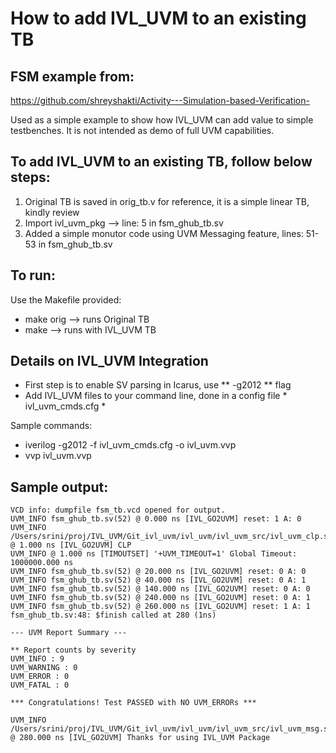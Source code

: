 # How to add IVL_UVM to an existing TB

## FSM example from:
  https://github.com/shreyshakti/Activity---Simulation-based-Verification-

Used as a simple example to show how IVL_UVM can add value to simple testbenches. It is not intended as demo of full UVM capabilities.

## To add IVL_UVM to an existing TB, follow below steps:

1. Original TB is saved in orig_tb.v for reference, it is a simple linear TB, kindly review
2. Import ivl_uvm_pkg --> line: 5 in fsm_ghub_tb.sv
3. Added a simple monutor code using UVM Messaging feature, lines: 51-53 in fsm_ghub_tb.sv

## To run:

Use the Makefile provided:

  - make orig --> runs Original TB
  - make --> runs with IVL_UVM TB

## Details on IVL_UVM Integration

  - First step is to enable SV parsing in Icarus, use ** -g2012 ** flag
  - Add IVL_UVM files to your command line, done in a config file * ivl_uvm_cmds.cfg *

  Sample commands:

  - iverilog -g2012 -f ivl_uvm_cmds.cfg -o ivl_uvm.vvp
  - vvp  ivl_uvm.vvp


## Sample output:
``` log
VCD info: dumpfile fsm_tb.vcd opened for output.
UVM_INFO fsm_ghub_tb.sv(52) @ 0.000 ns [IVL_GO2UVM] reset: 1 A: 0
UVM_INFO /Users/srini/proj/IVL_UVM/Git_ivl_uvm/ivl_uvm/ivl_uvm_src/ivl_uvm_clp.svh(510) @ 1.000 ns [IVL_GO2UVM] CLP
UVM_INFO @ 1.000 ns [TIMOUTSET] '+UVM_TIMEOUT=1' Global Timeout: 1000000.000 ns
UVM_INFO fsm_ghub_tb.sv(52) @ 20.000 ns [IVL_GO2UVM] reset: 0 A: 0
UVM_INFO fsm_ghub_tb.sv(52) @ 40.000 ns [IVL_GO2UVM] reset: 0 A: 1
UVM_INFO fsm_ghub_tb.sv(52) @ 140.000 ns [IVL_GO2UVM] reset: 0 A: 0
UVM_INFO fsm_ghub_tb.sv(52) @ 240.000 ns [IVL_GO2UVM] reset: 0 A: 1
UVM_INFO fsm_ghub_tb.sv(52) @ 260.000 ns [IVL_GO2UVM] reset: 1 A: 1
fsm_ghub_tb.sv:48: $finish called at 280 (1ns)

--- UVM Report Summary ---

** Report counts by severity
UVM_INFO : 9
UVM_WARNING : 0
UVM_ERROR : 0
UVM_FATAL : 0

*** Congratulations! Test PASSED with NO UVM_ERRORs ***

UVM_INFO /Users/srini/proj/IVL_UVM/Git_ivl_uvm/ivl_uvm/ivl_uvm_src/ivl_uvm_msg.svh(74) @ 280.000 ns [IVL_GO2UVM] Thanks for using IVL_UVM Package

``` 

